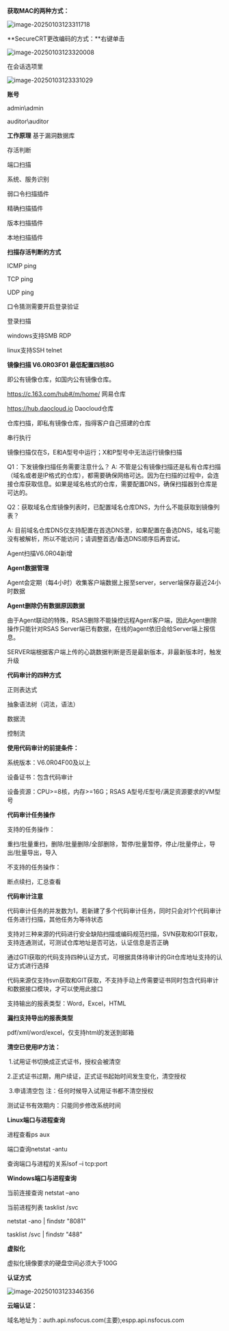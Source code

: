 **获取MAC的两种方式：**

![image-20250103123311718](C:\Users\test\AppData\Roaming\Typora\typora-user-images\image-20250103123311718.png)

**SecureCRT更改编码的方式：**右键单击

![image-20250103123320008](C:\Users\test\AppData\Roaming\Typora\typora-user-images\image-20250103123320008.png)

在会话选项里

![image-20250103123331029](C:\Users\test\AppData\Roaming\Typora\typora-user-images\image-20250103123331029.png)

**账号**

admin\admin

auditor\auditor

**工作原理** 基于漏洞数据库

存活判断

端口扫描

系统、服务识别

弱口令扫描插件

精确扫描插件

版本扫描插件

本地扫描插件

**扫描存活判断的方式**

ICMP ping

TCP ping

UDP ping

口令猜测需要开启登录验证

登录扫描

windows支持SMB RDP

linux支持SSH telnet

**镜像扫描 V6.0R03F01 最低配置四核8G**

即公有镜像仓库，如国内公有镜像仓库。 

 https://c.163.com/hub#/m/home/ 网易仓库     

 https://hub.daocloud.io Daocloud仓库

仓库扫描，即私有镜像仓库，指得客户自己搭建的仓库

串行执行

镜像扫描仅在S，E和A型号中运行；X和P型号中无法运行镜像扫描

Q1：下发镜像扫描任务需要注意什么？  A: 不管是公有镜像扫描还是私有仓库扫描（域名或者是IP格式的仓库），都需要确保网络可达。因为在扫描的过程中，会连接仓库获取信息。如果是域名格式的仓库，需要配置DNS，确保扫描器到仓库是可达的。

Q2：获取域名仓库镜像列表时，已配置域名仓库DNS，为什么不能获取到镜像列表？

A: 目前域名仓库DNS仅支持配置在首选DNS里，如果配置在备选DNS，域名可能没有被解析，所以不能访问；请调整首选/备选DNS顺序后再尝试。

Agent扫描V6.0R04新增

**Agent数据管理**

Agent会定期（每4小时）收集客户端数据上报至server，server端保存最近24小时数据

**Agent删除仍有数据原因数据**

由于Agent联动的特殊，RSAS删除不能操控远程Agent客户端，因此Agent删除操作只能针对RSAS Server端已有数据，在线的agent依旧会给Server端上报信息。

SERVER端根据客户端上传的心跳数据判断是否是最新版本，非最新版本时，触发升级

**代码审计的四种方式**

正则表达式

抽象语法树（词法，语法）

数据流

控制流

**使用代码审计的前提条件：**

系统版本：V6.0R04F00及以上

设备证书：包含代码审计

设备资源：CPU>=8核，内存>=16G；RSAS A型号/E型号/满足资源要求的VM型号

**代码审计任务操作**

支持的任务操作：

重扫/批量重扫，删除/批量删除/全部删除，暂停/批量暂停，停止/批量停止，导出/批量导出，导入

不支持的任务操作：

断点续扫，汇总查看

**代码审计注意**

代码审计任务的并发数为1，若新建了多个代码审计任务，同时只会对1个代码审计任务进行扫描，其他任务为等待状态

支持对三种来源的代码进行安全缺陷扫描或编码规范扫描，SVN获取和GIT获取，支持连通测试，可测试仓库地址是否可达，认证信息是否正确

通过GTI获取的代码支持四种认证方式，可根据具体待审计的Git仓库地址支持的认证方式进行选择

代码来源仅支持svn获取和GIT获取，不支持手动上传需要证书同时包含代码审计和数据接口模块，才可以使用此接口

支持输出的报表类型：Word，Excel，HTML

**漏扫支持导出的报表类型**

pdf/xml/word/excel，仅支持html的发送到邮箱

**清空已使用IP方法：**

​	1.试用证书切换成正式证书，授权会被清空

2.正式证书过期，用户续证，正式证书起始时间发生变化，清空授权

​	3.申请清空包 注：任何时候导入试用证书都不清空授权

测试证书有效期内：只能同步修改系统时间

**Linux端口与进程查询**

进程查看ps aux

端口查询netstat  -antu

查询端口与进程的关系lsof –i tcp:port

**Windows端口与进程查询**

当前连接查询	netstat –ano

当前进程列表	tasklist /svc

netstat -ano | findstr "8081"

tasklist /svc | findstr "488"

**虚拟化**

虚拟化镜像要求的硬盘空间必须大于100G

**认证方式**

![image-20250103123346356](C:\Users\test\AppData\Roaming\Typora\typora-user-images\image-20250103123346356.png)

**云端认证：**

域名地址为：auth.api.nsfocus.com(主要);espp.api.nsfocus.com
